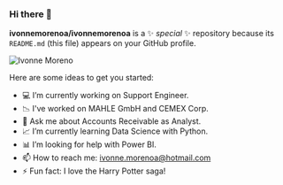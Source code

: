 ### Hi there 👋

<!--![](https://komarev.com/ghpvc/?username=ivonnemorenoa&color=ff69b4)--->


**ivonnemorenoa/ivonnemorenoa** is a ✨ _special_ ✨ repository because its `README.md` (this file) appears on your GitHub profile.

![Ivonne Moreno](https://github.com/ivonnemorenoa/ivonnemorenoa/assets/100590556/50751c21-5243-4f35-9164-cd9c3341c4ea)

Here are some ideas to get you started:

- :computer: I’m currently working on Support Engineer.
- :chart_with_downwards_trend: I've worked on MAHLE GmbH and CEMEX Corp.
- :bookmark_tabs: Ask me about Accounts Receivable as Analyst.
- :chart_with_upwards_trend: I’m currently learning Data Science with Python.
- :bar_chart: I’m looking for help with Power BI.
- 📫 How to reach me: ivonne.morenoa@hotmail.com
- ⚡ Fun fact: I love the Harry Potter saga!

